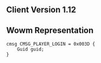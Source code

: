 ## Client Version 1.12

## Wowm Representation
```rust,ignore
cmsg CMSG_PLAYER_LOGIN = 0x003D {
    Guid guid;    
}

```
